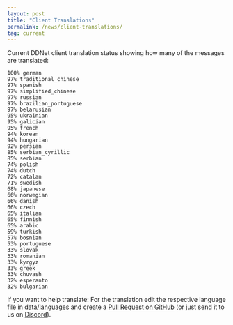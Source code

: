 ```yaml
---
layout: post
title: "Client Translations"
permalink: /news/client-translations/
tag: current
---
```


Current DDNet client translation status showing how many of the messages are translated:

```
100% german
97% traditional_chinese
97% spanish
97% simplified_chinese
97% russian
97% brazilian_portuguese
97% belarusian
95% ukrainian
95% galician
95% french
94% korean
94% hungarian
92% persian
85% serbian_cyrillic
85% serbian
74% polish
74% dutch
72% catalan
71% swedish
68% japanese
66% norwegian
66% danish
66% czech
65% italian
65% finnish
65% arabic
59% turkish
57% bosnian
53% portuguese
33% slovak
33% romanian
33% kyrgyz
33% greek
33% chuvash
32% esperanto
32% bulgarian
```

If you want to help translate: For the translation edit the respective language file in [data/languages](https://github.com/ddnet/ddnet/tree/master/data/languages) and create a [Pull Request on GitHub](https://github.com/ddnet/ddnet/) (or just send it to us on [Discord](/discord/)).
